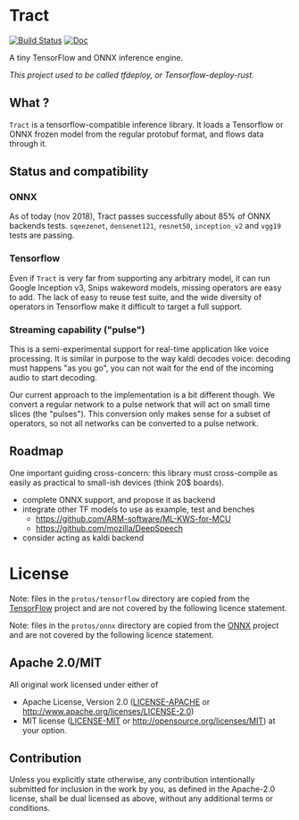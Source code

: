 # Tract

[![Build Status](https://travis-ci.org/kali/tract.svg?branch=master)](https://travis-ci.org/kali/tract)
[![Doc](https://docs.rs/tract-core/badge.svg)](https://docs.rs/tract-core)

A tiny TensorFlow and ONNX inference engine.

_This project used to be called tfdeploy, or Tensorflow-deploy-rust._

## What ?

`Tract` is a tensorflow-compatible inference library. It loads a Tensorflow
or ONNX frozen model from the regular protobuf format, and flows data through
it.

## Status and compatibility

### ONNX

As of today (nov 2018), Tract passes successfully about 85% of ONNX backends
tests. `sqeezenet`, `densenet121`, `resnet50`, `inception_v2` and `vgg19` tests are passing.

### Tensorflow

Even if `Tract` is very far from supporting any arbitrary model, it can run
Google Inception v3, Snips wakeword models, missing operators are easy
to add. The lack of easy to reuse test suite, and the wide diversity of 
operators in Tensorflow make it difficult to target a full support.

### Streaming capability ("pulse")

This is a semi-experimental support for real-time application like voice
processing. It is similar in purpose to the way kaldi decodes voice: decoding
must happens "as you go", you can not wait for the end of the incoming audio
to start decoding.

Our current approach to the implementation is a bit different though. We
convert a regular network to a pulse network that will act on small time
slices (the "pulses"). This conversion only makes sense for a subset of 
operators, so not all networks can be converted to a pulse network.

## Roadmap

One important guiding cross-concern: this library must cross-compile as
easily as practical to small-ish devices (think 20$ boards).

* complete ONNX support, and propose it as backend
* integrate other TF models to use as example, test and benches
    * https://github.com/ARM-software/ML-KWS-for-MCU
    * https://github.com/mozilla/DeepSpeech
* consider acting as kaldi backend

# License

Note: files in the `protos/tensorflow` directory are copied from the
[TensorFlow](https://github.com/tensorflow/tensorflow) project and are not
covered by the following licence statement.

Note: files in the `protos/onnx` directory are copied from the
[ONNX](https://github.com/onnx/onnx) project and are not
covered by the following licence statement.

## Apache 2.0/MIT

All original work licensed under either of
 * Apache License, Version 2.0 ([LICENSE-APACHE](LICENSE-APACHE) or http://www.apache.org/licenses/LICENSE-2.0)
 * MIT license ([LICENSE-MIT](LICENSE-MIT) or http://opensource.org/licenses/MIT)
     at your option.

## Contribution

Unless you explicitly state otherwise, any contribution intentionally submitted
for inclusion in the work by you, as defined in the Apache-2.0 license, shall
be dual licensed as above, without any additional terms or conditions.

